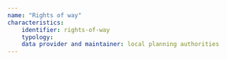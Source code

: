 ```yaml
---
name: "Rights of way"
characteristics:
    identifier: rights-of-way
    typology: 
    data provider and maintainer: local planning authorities
---
```


